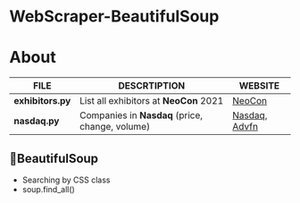 # WebScraper-BeautifulSoup

# About

| FILE | DESCRTIPTION | WEBSITE |
| --- | --- | --- |
| **exhibitors.py** | List all exhibitors at **NeoCon** 2021 | [NeoCon](https://neocon.com/exhibitors/explore-exhibitors)
| **nasdaq.py** | Companies in **Nasdaq** (price, change, volume) | [Nasdaq](https://www.nasdaq.com/market-activity/stocks/screener), [Advfn](https://www.advfn.com/nasdaq/nasdaq.asp)

## :mag_right:BeautifulSoup
- Searching by CSS class
- soup.find_all()




